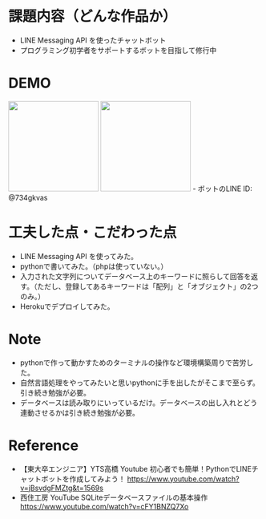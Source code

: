 # 課題内容（どんな作品か）

- LINE Messaging API を使ったチャットボット
- プログラミング初学者をサポートするボットを目指して修行中
 
# DEMO

<img src="https://user-images.githubusercontent.com/88221740/133934613-cd7de35c-6e05-415e-ba60-a0572b73f3c0.jpeg" width="180px">
<img src="https://user-images.githubusercontent.com/88221740/134487248-57c579cf-2d4d-4aef-95be-40ff10ec835d.png" width="180px">
- ボットのLINE ID: @734gkvas

# 工夫した点・こだわった点

- LINE Messaging API を使ってみた。
- pythonで書いてみた。（phpは使っていない。）
- 入力された文字列についてデータベース上のキーワードに照らして回答を返す。（ただし、登録してあるキーワードは「配列」と「オブジェクト」の2つのみ。）
- Herokuでデプロイしてみた。
 
# Note

- pythonで作って動かすためのターミナルの操作など環境構築周りで苦労した。
- 自然言語処理をやってみたいと思いpythonに手を出したがそこまで至らず。引き続き勉強が必要。
- データベースは読み取りにいっているだけ。データベースの出し入れとどう連動させるかは引き続き勉強が必要。

# Reference

- 【東大卒エンジニア】YTS高橋 Youtube
  初心者でも簡単！PythonでLINEチャットボットを作成してみよう！
  https://www.youtube.com/watch?v=jBsvdgFMZtg&t=1569s
- 西住工房 YouTube
  SQLiteデータベースファイルの基本操作
  https://www.youtube.com/watch?v=cFY1BNZQ7Xo
